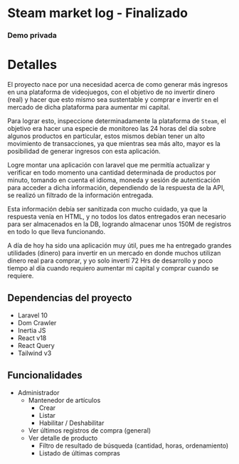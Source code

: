 # Steam market log - Finalizado


### Demo privada


# Detalles


El proyecto nace por una necesidad acerca de como generar más ingresos en una plataforma de videojuegos, con el objetivo de no invertir dinero (real) y hacer que esto mismo sea sustentable y comprar e invertir en el mercado de dicha plataforma para aumentar mi capital.


Para lograr esto, inspeccione determinadamente la plataforma de `Steam`, el objetivo era hacer una especie de monitoreo las 24 horas del día sobre algunos productos en particular, estos mismos debían tener un alto movimiento de transacciones, ya que mientras sea más alto, mayor es la posibilidad de generar ingresos con esta aplicación.


Logre montar una aplicación con laravel que me permitía actualizar y verificar en todo momento una cantidad determinada de productos por minuto, tomando en cuenta el idioma, moneda y sesión de autenticación para acceder a dicha información, dependiendo de la respuesta de la API, se realizó un filtrado de la información entregada.


Esta información debía ser sanitizada con mucho cuidado, ya que la respuesta venía en HTML, y no todos los datos entregados eran necesario para ser almacenados en la DB, logrando almacenar unos 150M de registros en todo lo que lleva funcionando.


A día de hoy ha sido una aplicación muy útil, pues me ha entregado grandes utilidades (dinero) para invertir en un mercado en donde muchos utilizan dinero real para comprar, y yo solo invertí 72 Hrs de desarrollo y poco tiempo al día cuando requiero aumentar mi capital y comprar cuando se requiere.


## Dependencias del proyecto


- Laravel 10
- Dom Crawler
- Inertia JS
- React v18
- React Query
- Tailwind v3


## Funcionalidades


- Administrador
  - Mantenedor de artículos
    - Crear
    - Listar
    - Habilitar / Deshabilitar 
  - Ver últimos registros de compra (general)
  - Ver detalle de producto
    - Filtro de resultado de búsqueda (cantidad, horas, ordenamiento)
    - Listado de últimas compras
